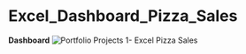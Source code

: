 # Excel_Dashboard_Pizza_Sales
**Dashboard**
![Portfolio Projects 1- Excel Pizza Sales](https://github.com/ZaimAzmi/Excel_Dashboard_Pizza_Sales/assets/76802526/dafa54a8-6bb5-4cc7-a2d9-ddd0adb14166)
